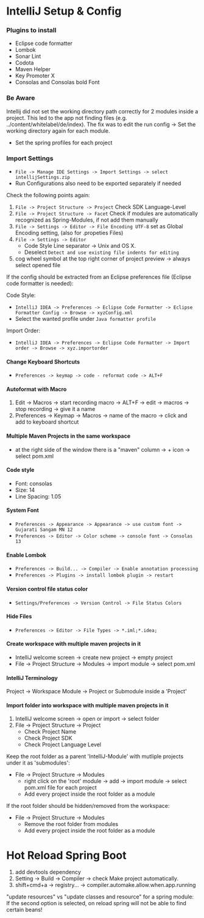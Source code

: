 # IntelliJ Setup & Config

### Plugins to install
 * Eclipse code formatter
 * Lombok
 * Sonar Lint
 * Codota
 * Maven Helper
 * Key Promoter X
 * Consolas and Consolas bold Font

### Be Aware
Intellij did not set the working directory path correctly for 2 modules inside a project. This led to the app not finding files (e.g. ../content/whitelabel/de/index).
The fix was to edit the run config -> Set the working directory again for each module.
 * Set the spring profiles for each project

### Import Settings
 * `File -> Manage IDE Settings -> Import Settings -> select intellijSettings.zip`
 * Run Configurations also need to be exported separately if needed

Check the following points again:

 1. `File -> Project Structure -> Project` Check SDK Language-Level
 2. `File -> Project Structure -> Facet` Check if modules are automatically recognized as Spring-Modules, if not add them manually
 3. `File -> Settings -> Editor -> File Encoding UTF-8` set as Global Encoding setting, (also for .propeties Files)
 4. `File -> Settings -> Editor`
    * Code Style Line separator -> Unix and OS X.
    * Deselect `Detect and use existing file indents for editing`
 5. cog wheel symbol at the top right corner of project preview -> always select opened file

If the config should be extracted from an Eclipse preferences file (Eclipse code formatter is needed):

Code Style: 
 * `IntelliJ IDEA -> Preferences -> Eclipse Code Formatter -> Eclipse Formatter Config -> Browse -> xyzConfig.xml`
 * Select the wanted profile under `Java formatter profile`

Import Order:
 * `IntelliJ IDEA -> Preferences -> Eclipse Code Formatter -> Import order -> Browse -> xyz.importorder`


#### Change Keyboard Shortcuts
 * `Preferences -> keymap -> code - reformat code -> ALT+F`

#### Autoformat with Macro
 1. Edit -> Macros -> start recording macro -> ALT+F -> edit -> macros -> stop recording -> give it a name
 2. Preferences -> Keymap -> Macros -> name of the macro -> click and add to keyboard shortcut

#### Multiple Maven Projects in the same workspace
 * at the right side of the window there is a "maven" column -> + icon -> select pom.xml

#### Code style
 * Font: consolas
 * Size: 14
 * Line Spacing: 1.05

#### System Font
 * `Preferences -> Appearance -> Appearance -> use custom font -> Gujarati Sangam MN 12`
 * `Preferences -> Editor -> Color scheme -> console font -> Consolas 13`

#### Enable Lombok
 * `Preferences -> Build... -> Compiler -> Enable annotation processing`
 * `Preferences -> Plugins -> install lombok plugin -> restart`

#### Version control file status color
 * `Settings/Preferences -> Version Control -> File Status Colors`

#### Hide Files
 * `Preferences -> Editor -> File Types -> *.iml;*.idea;`

#### Create workspace with multiple maven projects in it
* IntelliJ welcome screen -> create new project -> empty project
* File -> Project Structure -> Modules -> import module -> select pom.xml

#### IntelliJ Terminology
Project -> Workspace
Module -> Project or Submodule inside a 'Project'

#### Import folder into workspace with multiple maven projects in it
 1. IntelliJ welcome screen -> open or import -> select folder
 2. File -> Project Structure -> Project
      * Check Project Name
      * Check Project SDK
      * Check Project Language Level

Keep the root folder as a parent 'IntelliJ-Module' with mutliple projects under it as 'submodules':
 * File -> Project Structure -> Modules
   * right click on the 'root' module -> add -> import module -> select pom.xml file for each project
   * Add every project inside the root folder as a module

If the root folder should be hidden/removed from the workspace:
 * File -> Project Structure -> Modules
   * Remove the root folder from modules
   * Add every project inside the root folder as a module

# Hot Reload Spring Boot
 1. add devtools dependency
 2. Setting -> Build -> Compiler -> check Make project automatically.
 3. shift+cmd+a -> registry... -> compiler.automake.allow.when.app.running

 "update resources" vs "update classes and resource" for a spring module:
 If the second option is selected, on reload spring will not be able to find certain beans!